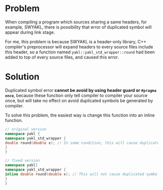 # Problem

When compiling a program which sources sharing a same headers, for example, SWYAKL, there is possibility that error of duplicated symbol will appear during link stage.

For me, this problem is because SWYAKL is a header-only library, C++ compiler's preprocessor will expand headers to every source files include this header, so a function named `yakl::yakl_std_wrapper::round` had been added to top of every source files, and caused this error.

# Solution

Duplicated symbol error **cannot be avoid by using header guard or `#pragma once`**, because these function only tell compiler to compiler your source once, but will take no effect on avoid duplicated symbols be generated by compiler.

To solve this problem, the easiest way is change this function into an inline function.

```c++
// original version
namespace yakl {
namespace yakl_std_wrapper {
double round(double x); // In some condition, this will cause duplicated symbol error
}
}

// fixed version
namespace yakl{
namespace yakl_std_wrapper {
inline double round(double x); // This will not cause duplicated symbol error
}
}
```